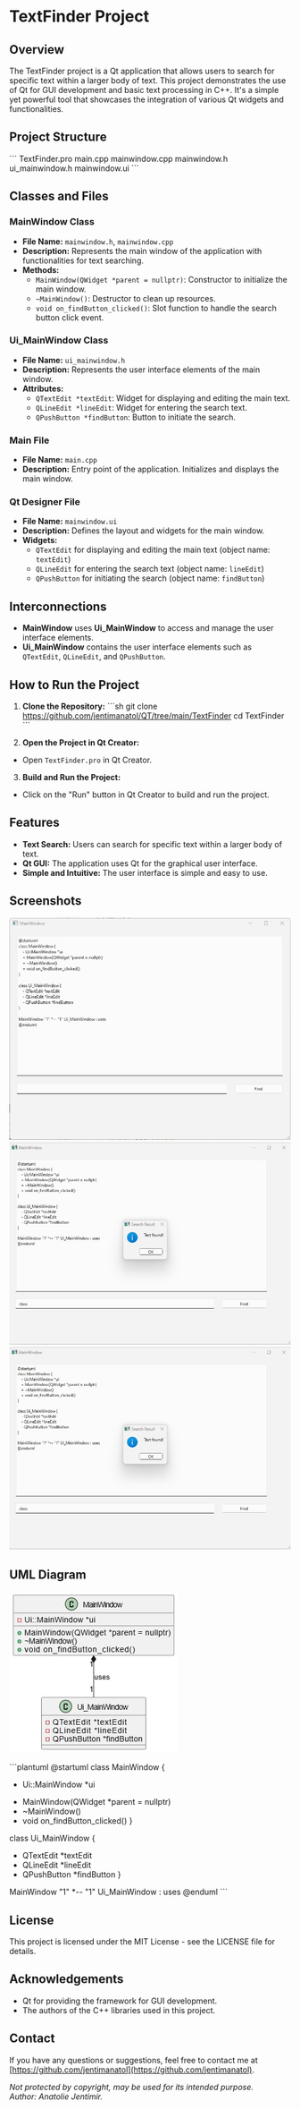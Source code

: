 # TextFinder Project 
 
## Overview 
The TextFinder project is a Qt application that allows users to search for specific text within a larger body of text. This project demonstrates the use of Qt for GUI development and basic text processing in C++. It's a simple yet powerful tool that showcases the integration of various Qt widgets and functionalities. 
 
## Project Structure 
\``` 
TextFinder.pro 
main.cpp 
mainwindow.cpp 
mainwindow.h 
ui_mainwindow.h 
mainwindow.ui 
\``` 
 
## Classes and Files 
 
### MainWindow Class 
- **File Name:** `mainwindow.h`, `mainwindow.cpp` 
- **Description:** Represents the main window of the application with functionalities for text searching. 
- **Methods:** 
  - `MainWindow(QWidget *parent = nullptr)`: Constructor to initialize the main window. 
  - `~MainWindow()`: Destructor to clean up resources. 
  - `void on_findButton_clicked()`: Slot function to handle the search button click event. 
 
### Ui_MainWindow Class 
- **File Name:** `ui_mainwindow.h` 
- **Description:** Represents the user interface elements of the main window. 
- **Attributes:** 
  - `QTextEdit *textEdit`: Widget for displaying and editing the main text. 
  - `QLineEdit *lineEdit`: Widget for entering the search text. 
  - `QPushButton *findButton`: Button to initiate the search. 
 
### Main File 
- **File Name:** `main.cpp` 
- **Description:** Entry point of the application. Initializes and displays the main window. 
 
### Qt Designer File 
- **File Name:** `mainwindow.ui` 
- **Description:** Defines the layout and widgets for the main window. 
- **Widgets:** 
  - `QTextEdit` for displaying and editing the main text (object name: `textEdit`) 
  - `QLineEdit` for entering the search text (object name: `lineEdit`) 
  - `QPushButton` for initiating the search (object name: `findButton`) 
 
## Interconnections 
- **MainWindow** uses **Ui_MainWindow** to access and manage the user interface elements. 
- **Ui_MainWindow** contains the user interface elements such as `QTextEdit`, `QLineEdit`, and `QPushButton`. 
 
## How to Run the Project 
1. **Clone the Repository:** 
  \```sh 
  git clone https://github.com/jentimanatol/QT/tree/main/TextFinder 
  cd TextFinder 
  \``` 
 
2. **Open the Project in Qt Creator:** 
  - Open `TextFinder.pro` in Qt Creator. 
 
3. **Build and Run the Project:** 
  - Click on the "Run" button in Qt Creator to build and run the project. 
 
## Features 
- **Text Search:** Users can search for specific text within a larger body of text. 
- **Qt GUI:** The application uses Qt for the graphical user interface. 
- **Simple and Intuitive:** The user interface is simple and easy to use. 
 
## Screenshots 
![Main Window](https://github.com/jentimanatol/QT/blob/main/TextFinder/AnatolieTextFinder/mainWindow.jpg) 
![Search Result - Text Found](https://github.com/jentimanatol/QT/blob/main/TextFinder/AnatolieTextFinder/SearchResultTextFound.jpg) 
![Search Result - Text Not Found](https://github.com/jentimanatol/QT/blob/main/TextFinder/AnatolieTextFinder/SearchResultTextFound.jpg) 
 
## UML Diagram 

![UML Diagram](https://github.com/jentimanatol/QT/blob/main/TextFinder/AnatolieTextFinder/Untitled%20Diagram.jpg) 


\```plantuml 
@startuml 
class MainWindow { 
- Ui::MainWindow *ui 
+ MainWindow(QWidget *parent = nullptr) 
+ ~MainWindow() 
+ void on_findButton_clicked() 
} 
 
class Ui_MainWindow { 
- QTextEdit *textEdit 
- QLineEdit *lineEdit 
- QPushButton *findButton 
} 
 
MainWindow "1" *-- "1" Ui_MainWindow : uses 
@enduml 
\``` 
 
## License 
This project is licensed under the MIT License - see the LICENSE file for details. 
 
## Acknowledgements 
- Qt for providing the framework for GUI development. 
- The authors of the C++ libraries used in this project. 
 
## Contact 
If you have any questions or suggestions, feel free to contact me at [https://github.com/jentimanatol](https://github.com/jentimanatol). 




_Not protected by copyright, may be used for its intended purpose._  
_Author: Anatolie Jentimir._






